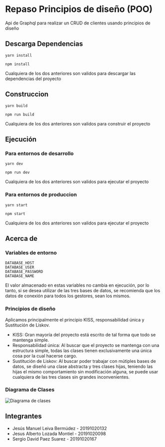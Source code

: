 # Repaso Principios de diseño (POO)

Api de Graphql para realizar un CRUD de clientes usando principios de diseño

## Descarga Dependencias

```console
yarn install
```
```console
npm install
```
Cualquiera de los dos anteriores son validos para descargar las dependencias del proyecto

## Construccion

```console
yarn build
```
```console
npm run build
```
Cualquiera de los dos anteriores son validos para construir el proyecto

## Ejecución

### Para entornos de desarrollo

```console
yarn dev
```
```console
npm run dev
```
Cualquiera de los dos anteriores son validos para ejecutar el proyecto


### Para entornos de produccion

```console
yarn start
```
```console
npm start
```
Cualquiera de los dos anteriores son validos para ejecutar el proyecto

## Acerca de

### Variables de entorno

```console
DATABASE_HOST
DATABASE_USER
DATABASE_PASSWORD
DATABASE_NAME
```
El valor almacenado en estas variables no cambia en ejecución, por lo tanto, si se desea utilizar de las tres bases de datos, se recomienda que los datos de conexión para todos los gestores, sean los mismos.

### Principios de diseño

Aplicamos principalmente el principio KISS, responsabilidad única y Sustitución de Liskov.
- KISS: Gran mayoría del proyecto está escrito de tal forma que todo se mantenga simple.
- Responsabilidad única: Al buscar que el proyecto se mantenga con una estructura simple, todas las clases tienen exclusivamente una única cosa por la cual hacerse cargo.
- Sustitución de Liskov: Al buscar poder trabajar con mútiples bases de datos, se diseñó una clase abstracta y tres clases hijas, teniendo las hijas el mismo comportamiento sin modificación alguna, se puede usar cualquiera de las tres clases sin grandes inconvenientes.

### Diagrama de Clases

![Diagrama de clases](https://github.com/Grupo-Modelos-II/Api-Graphql-Principios-Dise-o/blob/master/docs/Principios_Diseno_Graphql_Clients.jpg)

## Integrantes 
- Jesús Manuel Leiva Bermúdez - 20191020132 
- Jesus Alberto Lozada Montiel - 20191020098
- Sergio David Paez Suarez - 20191020167

